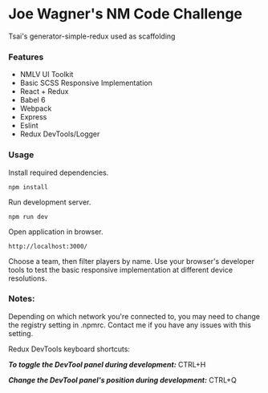 # Joe Wagner's NM Code Challenge

Tsai's generator-simple-redux used as scaffolding

### Features

  - NMLV UI Toolkit
  - Basic SCSS Responsive Implementation
  - React + Redux
  - Babel 6
  - Webpack
  - Express
  - Eslint
  - Redux DevTools/Logger

### Usage

Install required dependencies.
```
npm install
```

Run development server.
```
npm run dev
```

Open application in browser.
```
http://localhost:3000/
```

Choose a team, then filter players by name. Use your browser's developer tools to test the basic responsive implementation at different device resolutions.

### Notes:

Depending on which network you're connected to, you may need to change the registry setting in .npmrc. Contact me if you have any issues with this setting.

Redux DevTools keyboard shortcuts:

***To toggle the DevTool panel during development:***
CTRL+H

***Change the DevTool panel's position during development:***
CTRL+Q